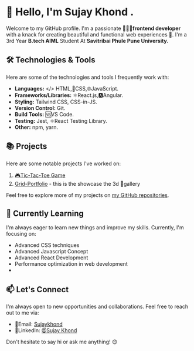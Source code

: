   # 👋 Hello, I'm Sujay Khond .

Welcome to my GitHub profile. 
 I'm a passionate 👨🏻‍💻**frontend developer** with a knack for creating beautiful and functional web experiences 🚀.
 I'm a 3rd Year **B.tech AIML** Student At **Savitribai Phule Pune University.**

## 🛠️ Technologies & Tools

Here are some of the technologies and tools I frequently work with: 

-  **Languages:** </> HTML,📲CSS,🌐JavaScript.
-  **Frameworks/Libraries:** ⚛️React.js,🅰Angular.
-  **Styling:** Tailwind CSS, CSS-in-JS.
-  **Version Control:** Git.
-  **Build Tools:** 🆚VS Code.
-  **Testing:** Jest, ⚛️React Testing Library.
-  **Other:** npm, yarn.

## 📚 Projects

Here are some notable projects I've worked on:

1. [🎮Tic-Tac-Toe Game ](https://github.com/sujaykhond/Tic-Tac-Toe-)
2. [Grid-Portfolio](https://github.com/sujaykhond/grid-portfolio) - this is the showcase the 3d 🌌gallery

Feel free to explore more of my projects on [my GitHub repositories](https://github.com/sujaykhond?tab=repositories).

## 🌱 Currently Learning

I'm always eager to learn new things and improve my skills. Currently, I'm focusing on:

- Advanced CSS techniques
- Advanced Javascript Concept
- Advanced React Development 
- Performance optimization in web development
- 

## 📫 Let's Connect

I'm always open to new opportunities and collaborations. Feel free to reach out to me via:

- 📧Email: [Sujaykhond](sujaykhond@gmail.com)
- 🔗LinkedIn: [@Sujay Khond](https://www.linkedin.com/in/sujaykhond)

Don't hesitate to say hi or ask me anything! 😊
